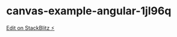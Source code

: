 # canvas-example-angular-1jl96q

[Edit on StackBlitz ⚡️](https://stackblitz.com/edit/canvas-example-angular-1jl96q)